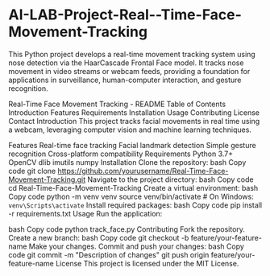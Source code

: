 # AI-LAB-Project-Real--Time-Face-Movement-Tracking
This Python project develops a real-time movement tracking system using nose detection via the HaarCascade Frontal Face model. It tracks nose movement in video streams or webcam feeds, providing a foundation for applications in surveillance, human-computer interaction, and gesture recognition.


Real-Time Face Movement Tracking - README
Table of Contents
Introduction
Features
Requirements
Installation
Usage
Contributing
License
Contact
Introduction
This project tracks facial movements in real time using a webcam, leveraging computer vision and machine learning techniques.

Features
Real-time face tracking
Facial landmark detection
Simple gesture recognition
Cross-platform compatibility
Requirements
Python 3.7+
OpenCV
dlib
imutils
numpy
Installation
Clone the repository:
bash
Copy code
git clone https://github.com/yourusername/Real-Time-Face-Movement-Tracking.git
Navigate to the project directory:
bash
Copy code
cd Real-Time-Face-Movement-Tracking
Create a virtual environment:
bash
Copy code
python -m venv venv
source venv/bin/activate  # On Windows: `venv\Scripts\activate`
Install required packages:
bash
Copy code
pip install -r requirements.txt
Usage
Run the application:

bash
Copy code
python track_face.py
Contributing
Fork the repository.
Create a new branch:
bash
Copy code
git checkout -b feature/your-feature-name
Make your changes.
Commit and push your changes:
bash
Copy code
git commit -m "Description of changes"
git push origin feature/your-feature-name
License
This project is licensed under the MIT License.
